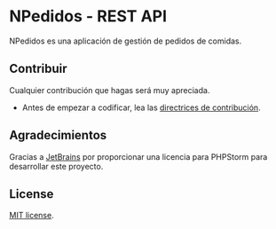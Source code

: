 # NPedidos - REST API

NPedidos es una aplicación de gestión de pedidos de comidas.

## Contribuir

Cualquier contribución que hagas será muy apreciada.

- Antes de empezar a codificar, lea las [directrices de contribución](CONTRIBUTING.md).

## Agradecimientos

Gracias a [JetBrains](https://www.jetbrains.com/?from=SoftN%20CMS) por proporcionar una licencia para PHPStorm para
desarrollar este proyecto.

## License

[MIT license](https://opensource.org/licenses/MIT).
